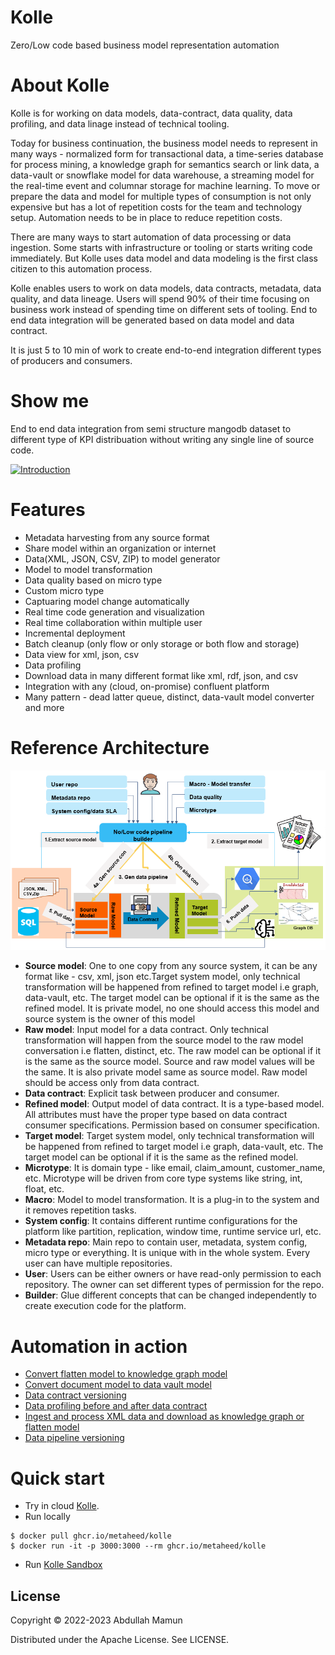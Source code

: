 # Kolle

Zero/Low code based business model representation automation

# About Kolle

Kolle is for working on data models, data-contract, data quality, data profiling, and data linage instead of technical tooling.

Today for business continuation, the business model needs to represent in many ways - normalized form for transactional data, a time-series database for process mining, a knowledge graph for semantics search or link data, a data-vault or snowflake model for data warehouse, a streaming model for the real-time event and columnar storage for machine learning. To move or prepare the data and model for multiple types of consumption is not only expensive but has a lot of repetition costs for the team and technology setup. Automation needs to be in place to reduce repetition costs.

There are many ways to start automation of data processing or data ingestion. Some starts with infrastructure or tooling or starts writing code immediately. But Kolle uses data model and data modeling is the first class citizen to this automation process.

Kolle enables users to work on data models, data contracts, metadata, data quality, and data lineage. Users will spend 90% of their time focusing on business work instead of spending time on different sets of tooling. End to end data integration will be generated based on data model and data contract.

It is just 5 to 10 min of work to create end-to-end integration different types of producers and consumers.

# Show me

End to end data integration from semi structure mangodb dataset to different type of KPI distribuation without writing any single line of source code.

[![Introduction](https://img.youtube.com/vi/YKqOaEwPA6Q/0.jpg)](https://youtu.be/YKqOaEwPA6Q "About Kolle")

# Features

- Metadata harvesting from any source format
- Share model within an organization or internet
- Data(XML, JSON, CSV, ZIP) to model generator
- Model to model transformation
- Data quality based on micro type
- Custom micro type
- Captuaring model change automatically
- Real time code generation and visualization
- Real time collaboration within multiple user
- Incremental deployment
- Batch cleanup (only flow or only storage or both flow and storage)
- Data view for xml, json, csv
- Data profiling
- Download data in many different format like xml, rdf, json, and csv
- Integration with any (cloud, on-promise) confluent platform
- Many pattern - dead latter queue, distinct, data-vault model converter and more

# Reference Architecture

![Alt text](doc/images/kolle_blueprint.png?raw=true "Title")

* **Source model**: One to one copy from any source system, it can be any format like - csv, xml, json etc.Target system model, only technical transformation will be happened from refined to target model i.e graph, data-vault, etc. The target model can be optional if it is the same as the refined model. It is private model, no one should access this model and source system is the owner of this model
* **Raw model**: Input model for a data contract. Only technical transformation will happen from the source model to the raw model conversation i.e flatten, distinct, etc. The raw model can be optional if it is the same as the source model. Source and raw model values will be the same. It is also private model same as source model. Raw model should be access only from data contract.
* **Data contract**: Explicit task between producer and consumer.
* **Refined model**: Output model of data contract. It is a type-based model. All attributes must have the proper type based on data contract consumer specifications. Permission based on consumer specification.
* **Target model**: Target system model, only technical transformation will be happened from refined to target model i.e graph, data-vault, etc. The target model can be optional if it is the same as the refined model.
* **Microtype**: It is domain type - like email, claim_amount, customer_name, etc. Microtype will be driven from core type systems like string, int, float, etc.
* **Macro**: Model to model transformation. It is a plug-in to the system and it removes repetition tasks.
* **System config**: It contains different runtime configurations for the platform like partition, replication, window time, runtime service url, etc.
* **Metadata repo**: Main repo to contain user, metadata, system config, micro type or everything. It is unique with in the whole system. Every user can have multiple repositories.
* **User**: Users can be either owners or have read-only permission to each repository. The owner can set different types of permission for the repo.
* **Builder**: Glue different concepts that can be changed independently to create execution code for the platform.

# Automation in action

* [Convert flatten model to knowledge graph model](doc/kg_automation.md)
* [Convert document model to data vault model](doc/data_vault_automation.md)
* [Data contract versioning](doc/data_contract_versioning.md)
* [Data profiling before and after data contract](doc/data_profiling.md)
* [Ingest and process XML data and download as knowledge graph or flatten model](doc/xml-knowledge-graph.md)
* [Data pipeline versioning](doc/pipeline_version.md)

# Quick start

- Try in cloud
  [Kolle](https://kolle.metaheed.com).
- Run locally

```shell
$ docker pull ghcr.io/metaheed/kolle
$ docker run -it -p 3000:3000 --rm ghcr.io/metaheed/kolle
```

- Run [Kolle Sandbox](https://github.com/metaheed/kolle-sandbox)




## License

Copyright © 2022-2023 Abdullah Mamun

Distributed under the Apache License. See LICENSE.

